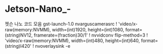 # Jetson-Nano_-
젯슨 나노 코드 모음
gst-launch-1.0 nvarguscamerasrc ! 'video/x-raw(memory:NVMM), width=(int)1920, height=(int)1080, format=(string)NV12, framerate=(fraction)30/1' ! nvvidconv flip-method=3 ! 'video/x-raw(memory:NVMM), width=(int)480, height=(int)640, format=(string)I420' ! nvoverlaysink -e
